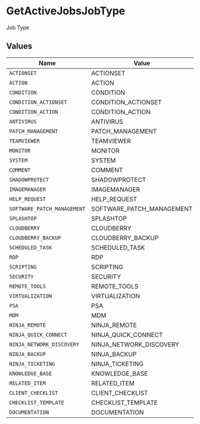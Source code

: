 # GetActiveJobsJobType

Job Type


## Values

| Name                        | Value                       |
| --------------------------- | --------------------------- |
| `ACTIONSET`                 | ACTIONSET                   |
| `ACTION`                    | ACTION                      |
| `CONDITION`                 | CONDITION                   |
| `CONDITION_ACTIONSET`       | CONDITION_ACTIONSET         |
| `CONDITION_ACTION`          | CONDITION_ACTION            |
| `ANTIVIRUS`                 | ANTIVIRUS                   |
| `PATCH_MANAGEMENT`          | PATCH_MANAGEMENT            |
| `TEAMVIEWER`                | TEAMVIEWER                  |
| `MONITOR`                   | MONITOR                     |
| `SYSTEM`                    | SYSTEM                      |
| `COMMENT`                   | COMMENT                     |
| `SHADOWPROTECT`             | SHADOWPROTECT               |
| `IMAGEMANAGER`              | IMAGEMANAGER                |
| `HELP_REQUEST`              | HELP_REQUEST                |
| `SOFTWARE_PATCH_MANAGEMENT` | SOFTWARE_PATCH_MANAGEMENT   |
| `SPLASHTOP`                 | SPLASHTOP                   |
| `CLOUDBERRY`                | CLOUDBERRY                  |
| `CLOUDBERRY_BACKUP`         | CLOUDBERRY_BACKUP           |
| `SCHEDULED_TASK`            | SCHEDULED_TASK              |
| `RDP`                       | RDP                         |
| `SCRIPTING`                 | SCRIPTING                   |
| `SECURITY`                  | SECURITY                    |
| `REMOTE_TOOLS`              | REMOTE_TOOLS                |
| `VIRTUALIZATION`            | VIRTUALIZATION              |
| `PSA`                       | PSA                         |
| `MDM`                       | MDM                         |
| `NINJA_REMOTE`              | NINJA_REMOTE                |
| `NINJA_QUICK_CONNECT`       | NINJA_QUICK_CONNECT         |
| `NINJA_NETWORK_DISCOVERY`   | NINJA_NETWORK_DISCOVERY     |
| `NINJA_BACKUP`              | NINJA_BACKUP                |
| `NINJA_TICKETING`           | NINJA_TICKETING             |
| `KNOWLEDGE_BASE`            | KNOWLEDGE_BASE              |
| `RELATED_ITEM`              | RELATED_ITEM                |
| `CLIENT_CHECKLIST`          | CLIENT_CHECKLIST            |
| `CHECKLIST_TEMPLATE`        | CHECKLIST_TEMPLATE          |
| `DOCUMENTATION`             | DOCUMENTATION               |
